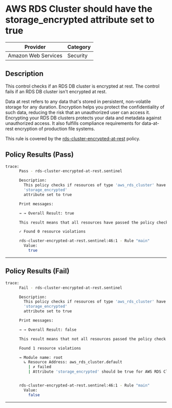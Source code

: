 # AWS RDS Cluster should have the storage_encrypted attribute set to true

| Provider            | Category  |
| ------------------- | --------  |
| Amazon Web Services |  Security |

## Description

This control checks if an RDS DB cluster is encrypted at rest. The control fails if an RDS DB cluster isn't encrypted at rest.

Data at rest refers to any data that's stored in persistent, non-volatile storage for any duration. Encryption helps you protect the confidentiality of such data, reducing the risk that an unauthorized user can access it. Encrypting your RDS DB clusters protects your data and metadata against unauthorized access. It also fulfills compliance requirements for data-at-rest encryption of production file systems.

This rule is covered by the [rds-cluster-encrypted-at-rest](https://github.com/hashicorp/policy-library-NIST-Policy-Set-for-AWS-Terraform/blob/main/policies/rds/rds-cluster-encrypted-at-rest.sentinel) policy.

## Policy Results (Pass)

```bash
trace:
      Pass - rds-cluster-encrypted-at-rest.sentinel

      Description:
        This policy checks if resources of type 'aws_rds_cluster' have the
        'storage_encrypted'
        attribute set to true

      Print messages:

      → → Overall Result: true

      This result means that all resources have passed the policy check for the policy rds-cluster-encrypted-at-rest.

      ✓ Found 0 resource violations

      rds-cluster-encrypted-at-rest.sentinel:46:1 - Rule "main"
        Value:
          true
```

---

## Policy Results (Fail)

```bash
trace:
      Fail - rds-cluster-encrypted-at-rest.sentinel

      Description:
        This policy checks if resources of type 'aws_rds_cluster' have the
        'storage_encrypted'
        attribute set to true

      Print messages:

      → → Overall Result: false

      This result means that not all resources passed the policy check and the protected behavior is not allowed for the policy rds-cluster-encrypted-at-rest.

      Found 1 resource violations

      → Module name: root
        ↳ Resource Address: aws_rds_cluster.default
          | ✗ failed
          | Attribute 'storage_encrypted' should be true for AWS RDS Cluster. Refer to https://docs.aws.amazon.com/securityhub/latest/userguide/rds-controls.html#rds-27 for more details.


      rds-cluster-encrypted-at-rest.sentinel:46:1 - Rule "main"
        Value:
          false
```

---
